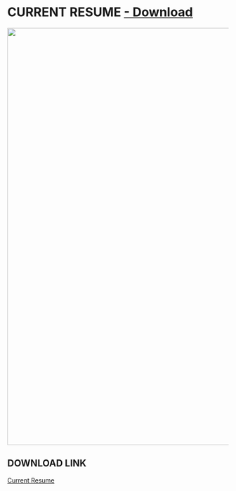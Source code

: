 # CURRENT RESUME <a href="https://github.com/edunzer/CURRENT_RESUME/raw/main/Resume%203.4.1.pdf"> - Download</a>
<a href="https://github.com/edunzer/CURRENT_RESUME/blob/main/Resume%203.4.0.pdf"><img src="https://github.com/edunzer/CURRENT_RESUME/blob/main/Resume%203.4.1.jpg" width="950"></a>
## DOWNLOAD LINK
<a href="https://github.com/edunzer/CURRENT_RESUME/raw/main/Resume%203.4.1.pdf">Current Resume</a>

